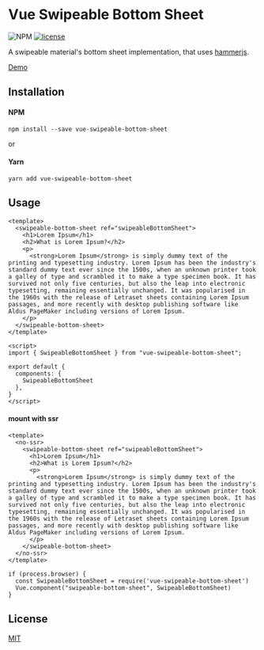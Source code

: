 # Vue Swipeable Bottom Sheet

![NPM](https://nodei.co/npm/vue-swipeable-bottom-sheet.png)
[![license](https://img.shields.io/github/license/mashape/apistatus.svg?style=flat-square)](https://github.com/atsutopia/vue-swipeable-bottom-sheet)

A swipeable material's bottom sheet implementation, that uses [hammerjs](https://github.com/hammerjs/hammer.js).

[Demo](https://atsutopia.github.io/vue-swipeable-bottom-sheet/dist)

## Installation

#### NPM

```
npm install --save vue-swipeable-bottom-sheet
```

or

#### Yarn

```
yarn add vue-swipeable-bottom-sheet
```

## Usage

```
<template>
  <swipeable-bottom-sheet ref="swipeableBottomSheet">
    <h1>Lorem Ipsum</h1>
    <h2>What is Lorem Ipsum?</h2>
    <p>
      <strong>Lorem Ipsum</strong> is simply dummy text of the printing and typesetting industry. Lorem Ipsum has been the industry's standard dummy text ever since the 1500s, when an unknown printer took a galley of type and scrambled it to make a type specimen book. It has survived not only five centuries, but also the leap into electronic typesetting, remaining essentially unchanged. It was popularised in the 1960s with the release of Letraset sheets containing Lorem Ipsum passages, and more recently with desktop publishing software like Aldus PageMaker including versions of Lorem Ipsum.
    </p>
  </swipeable-bottom-sheet>
</template>

<script>
import { SwipeableBottomSheet } from "vue-swipeable-bottom-sheet";

export default {
  components: {
    SwipeableBottomSheet
  },
}
</script>
```

#### mount with ssr

```
<template>
  <no-ssr>
    <swipeable-bottom-sheet ref="swipeableBottomSheet">
      <h1>Lorem Ipsum</h1>
      <h2>What is Lorem Ipsum?</h2>
      <p>
        <strong>Lorem Ipsum</strong> is simply dummy text of the printing and typesetting industry. Lorem Ipsum has been the industry's standard dummy text ever since the 1500s, when an unknown printer took a galley of type and scrambled it to make a type specimen book. It has survived not only five centuries, but also the leap into electronic typesetting, remaining essentially unchanged. It was popularised in the 1960s with the release of Letraset sheets containing Lorem Ipsum passages, and more recently with desktop publishing software like Aldus PageMaker including versions of Lorem Ipsum.
      </p>
    </swipeable-bottom-sheet>
  </no-ssr>
</template>

if (process.browser) {
  const SwipeableBottomSheet = require('vue-swipeable-bottom-sheet')
  Vue.component("swipeable-bottom-sheet", SwipeableBottomSheet)
}
```

## License

[MIT](LICENSE)
